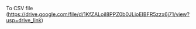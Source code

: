 To CSV file (https://drive.google.com/file/d/1KfZALoil8PPZ0b0JLioEIBFR5zzx6j71/view?usp=drive_link)
